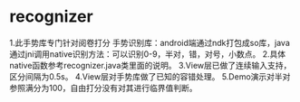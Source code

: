 ﻿# recognizer
1.此手势库专门针对阅卷打分
手势识别库：android端通过ndk打包成so库，java通过jni调用native识别方法：可以识别0-9，半对，错，对号，小数点。
2.具体native函数参考recognizer.java类里面的说明。
3.View层已做了连续输入支持，区分间隔为0.5s。
4.View层对手势库做了已知的容错处理。
5.Demo演示对半对参照满分为100，自由打分没有对其进行临界值判断。


